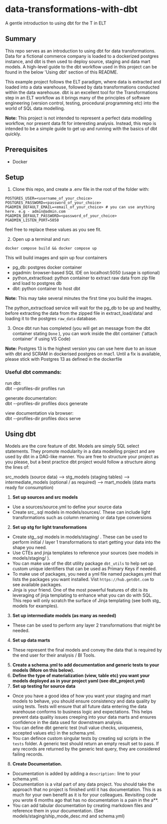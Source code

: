 # data-transformations-with-dbt
A gentle introduction to using dbt for the T in ELT

## Summary
This repo serves as an introduction to using dbt for data transformations. Data for a fictional commerce company is loaded to a dockerized postgres instance, and dbt is then used to deploy source, staging and data mart models. A high-level guide to the dbt workflow used in this project can be found in the below 'Using dbt' section of this README.  

This example project follows the ELT paradigm, where data is extracted and loaded into a data warehouse, followed by data transformations conducted within the data warehouse. dbt is an excellent tool for the Transformations step in an ELT workflow as it brings many of the principles of software engineering (version control, testing, procedural programming etc) into the world of SQL data modelling.

**Note:** This project is not intended to represent a perfect data modelling workflow, nor present data fit for interesting analysis. Instead, this repo is intended to be a simple guide to get up and running with the basics of dbt quickly.

## Prerequisites

 - Docker  

## Setup

1. Clone this repo, and create a .env file in the root of the folder with:  

```
POSTGRES_USER=<username_of_your_choice>
POSTGRES_PASSWORD=<password_of_your_choice>
PGADMIN_DEFAULT_EMAIL=<email_of_your_choice> # you can use anything here. e.g - admin@admin.com
PGADMIN_DEFAULT_PASSWORD=<password_of_your_choice>
PGADMIN_LISTEN_PORT=5050  
```   

feel free to replace these values as you see fit.

2. Open up a terminal and run:

``` docker compose build && docker compose up ```

This will build images and spin up four containers

- pg_db: postgres docker container
- pgadmin: browser-based SQL IDE on localhost:5050 (usage is optional)
- python_extractload: python container to extract raw data from zip file and load to postgres db
- dbt: python container to host dbt

**Note:** This may take several minutes the first time you build the images.  

The python_extractload service will wait for the pg_db to be up and healthy, before extracting the data from the zipped file in extract_load/data/ and loading it to the postgres ```raw_data``` database.

3. Once dbt run has completed (you will get an message from the dbt container stating  ```Done``` ), you can work inside the dbt container ('attach container' if using VS Code)  

**Note:** Postgres 13 is the highest version you can use here due to an issue with dbt and SCRAM in dockerised postgres on mac1. Until a fix is available, please stick with Postgres 13 as defined in the dockerfile  



### Useful dbt commands: 
run dbt:  
dbt --profiles-dir profiles run  

generate documentation:  
dbt --profiles-dir profiles docs generate  

view documentation via browser:  
dbt --profiles-dir profiles docs serve  


## Using dbt

Models are the core feature of dbt. Models are simply SQL select statements. They promote modularity in a data modelling project and are used by dbt in a DAG-like manner. You are free to structure your project as you please, but a best practice dbt project would follow a structure along the lines of:  

src_models (source data) --> stg_models (staging tables) --> intermediate_models (optional / as required) --> mart_models (data marts ready for consumption)  


1. **Set up sources and src models**  
  - Use a sources/source.yml to define your source data  
  - Create src_.sql models in models/sources/. These can include light transformations such as column renaming or data type conversions  
2. **Set up stg for light transformations**  
  - Create stg_.sql models in models/staging/ . These can be used to perform initial / layer 1 transformations to start getting your data into the shape you need.  
  - Use CTEs and jinja templates to reference your sources (see models in models/staging/ ).  
  - You can make use of the dbt utility package ```dbt_utils``` to help set up custom unique identifiers that can be used as Primary Keys if needed.  
  - To make use of packages, you need a yml file named packages.yml that lists the packages you want installed. Vist ```https://hub.getdbt.com``` to see available packages.  
  - Jinja is your friend. One of the most powerful features of dbt is its leveraging of jinja templating to enhance what you can do with SQL. This repo will only scratch the  surface of Jinja templating (see both stg_ models for examples).  
3. **Set up intermediate models (as many as needed)**  
  - These can be used to perform any layer 2 transformations that might be needed.  
4. **Set up data marts**  
  - These represent the final models and convey the data that is required by the end user for their analysis / BI Tools.   
5. **Create a schema.yml to add documentation and generic tests to your models (More on this below).**  
6. **Define the type of materialization (view, table etc) you want your models deployed as in your project yaml (see dbt_project.yml)**  
7. **Set up testing for source data**  
  - Once you have a good idea of how you want your staging and mart models to behave, you should ensure consistency and data quality by using tests. Tests will ensure that all future data entering the data warehouse conforms to business logic and expectations. This helps prevent data quality issues creeping into your data marts and ensures confidence in the data used for downstream analysis.
  - You can define dbt generic test (null value checks, uniqueness, accepted values etc) in the schema.yml.
  - You can defince custom singular tests by creating sql scripts in the ```tests``` folder. A generic test should return an empty result set to pass. If any records are returned by the generic test query, they are considered failing records.  
8. **Create Documentation.**  
 - Documentation is added by adding a  ```description:``` line to your schema.yml.  
 - Documentation is a vital part of any data project. You should take the approach that no project is finished until it has documentation. This is as much for your own benefit as it is for your colleagues. Revisiting code you wrote 6 months ago that has no documentation is a pain in the a**.
 - You can add tabular documentation by creating markdown files and reference them in your documentation. (See models/staging/ship_mode_desc.md and schema.yml) 

